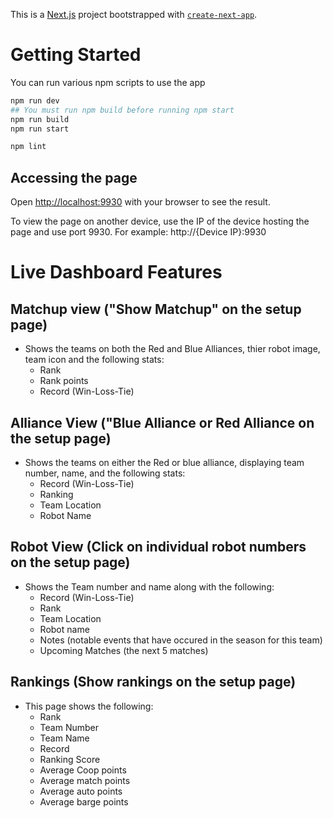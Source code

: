 This is a [Next.js](https://nextjs.org) project bootstrapped with [`create-next-app`](https://nextjs.org/docs/app/api-reference/cli/create-next-app).

# Getting Started

You can run various npm scripts to use the app

```bash
npm run dev
## You must run npm build before running npm start
npm run build
npm run start

npm lint
```
## Accessing the page
Open [http://localhost:9930](http://localhost:9930) with your browser to see the result.

To view the page on another device, use the IP of the device hosting the page and use port 9930. For example: http://{Device IP}:9930

# Live Dashboard Features

## Matchup view ("Show Matchup" on the setup page)
* Shows the teams on both the Red and Blue Alliances, thier robot image, team icon and the following stats:
    * Rank
    * Rank points
    * Record (Win-Loss-Tie)

## Alliance View ("Blue Alliance or Red Alliance on the setup page)
* Shows the teams on either the Red or blue alliance, displaying team number, name, and the following stats:
    * Record (Win-Loss-Tie)
    * Ranking 
    * Team Location
    * Robot Name

## Robot View (Click on individual robot numbers on the setup page)
* Shows the Team number and name along with the following:
    * Record (Win-Loss-Tie)
    * Rank
    * Team Location
    * Robot name
    * Notes (notable events that have occured in the season for this team)
    * Upcoming Matches (the next 5 matches)

## Rankings (Show rankings on the setup page)
* This page shows the following:
    * Rank
    * Team Number
    * Team Name
    * Record
    * Ranking Score
    * Average Coop points
    * Average match points
    * Average auto points
    * Average barge points
